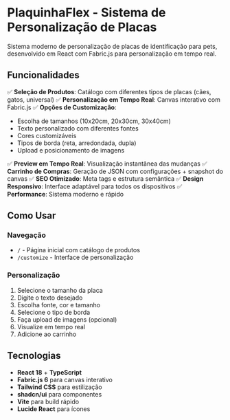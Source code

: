 # PlaquinhaFlex - Sistema de Personalização de Placas

Sistema moderno de personalização de placas de identificação para pets, desenvolvido em React com Fabric.js para personalização em tempo real.

## Funcionalidades

✅ **Seleção de Produtos**: Catálogo com diferentes tipos de placas (cães, gatos, universal)
✅ **Personalização em Tempo Real**: Canvas interativo com Fabric.js
✅ **Opções de Customização**:
- Escolha de tamanhos (10x20cm, 20x30cm, 30x40cm)
- Texto personalizado com diferentes fontes
- Cores customizáveis
- Tipos de borda (reta, arredondada, dupla)
- Upload e posicionamento de imagens

✅ **Preview em Tempo Real**: Visualização instantânea das mudanças
✅ **Carrinho de Compras**: Geração de JSON com configurações + snapshot do canvas
✅ **SEO Otimizado**: Meta tags e estrutura semântica
✅ **Design Responsivo**: Interface adaptável para todos os dispositivos
✅ **Performance**: Sistema moderno e rápido

## Como Usar

### Navegação
- `/` - Página inicial com catálogo de produtos
- `/customize` - Interface de personalização

### Personalização
1. Selecione o tamanho da placa
2. Digite o texto desejado
3. Escolha fonte, cor e tamanho
4. Selecione o tipo de borda
5. Faça upload de imagens (opcional)
6. Visualize em tempo real
7. Adicione ao carrinho

## Tecnologias

- **React 18** + **TypeScript**
- **Fabric.js 6** para canvas interativo
- **Tailwind CSS** para estilização
- **shadcn/ui** para componentes
- **Vite** para build rápido
- **Lucide React** para ícones
